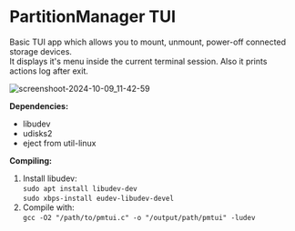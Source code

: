 # PartitionManager TUI
Basic TUI app which allows you to mount, unmount, power-off connected storage devices.  
It displays it's menu inside the current terminal session. Also it prints actions log after exit.  

![screenshoot-2024-10-09_11-42-59](https://github.com/user-attachments/assets/8929a1fd-4c60-4221-9e49-eb48d424a7fd)  

**Dependencies:**
- libudev
- udisks2  
- eject from util-linux  

**Compiling:**
1. Install libudev:  
   ```sudo apt install libudev-dev```  
   ```sudo xbps-install eudev-libudev-devel```  
2. Compile with:  
   ```gcc -O2 "/path/to/pmtui.c" -o "/output/path/pmtui" -ludev```
